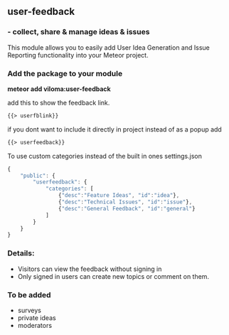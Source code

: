 ## user-feedback 
### - collect, share & manage ideas & issues 

This module allows you to easily add User Idea Generation and Issue Reporting functionality into your Meteor project.

### Add the package to your module 

**meteor add viloma:user-feedback**

add this to show the feedback link.
```html
{{> userfblink}} 
```

if you dont want to include it directly in project instead of as a popup add
```html
{{> userfeedback}}
```

To use custom categories instead of the built in ones
settings.json 
```javascript
{
	"public": {
		"userfeedback": {
			"categories": [
				{"desc":"Feature Ideas", "id":"idea"},
				{"desc":"Technical Issues", "id":"issue"},
				{"desc":"General Feedback", "id":"general"}
			]	
		}
	}
}
```

### Details:
- Visitors can view the feedback without signing in
- Only signed in users can create new topics or comment on them.

### To be added
- surveys
- private ideas
- moderators

